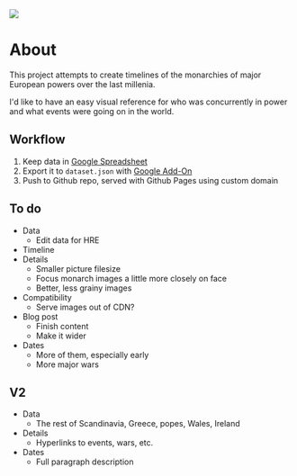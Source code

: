 <img src="https://thebackend.dev/monarchs/media/5.png" />

# About

This project attempts to create timelines of the monarchies of major European powers over the last millenia.

I'd like to have an easy visual reference for who was concurrently in power and what events were going on in the world.

## Workflow

1. Keep data in [Google Spreadsheet](https://docs.google.com/spreadsheets/d/1gn-62AWtt5o4PnbMgzs6VUlbykweki1MGnm5nee7zTM/edit?usp=sharing)
2. Export it to `dataset.json` with [Google Add-On](https://chrome.google.com/webstore/detail/export-sheet-data/bfdcopkbamihhchdnjghdknibmcnfplk?hl=en)
3. Push to Github repo, served with Github Pages using custom domain

## To do

- Data
  - Edit data for HRE
- Timeline
- Details
  - Smaller picture filesize
  - Focus monarch images a little more closely on face
  - Better, less grainy images
- Compatibility
  - Serve images out of CDN?
- Blog post
  - Finish content
  - Make it wider
- Dates
  - More of them, especially early
  - More major wars

## V2

- Data
  - The rest of Scandinavia, Greece, popes, Wales, Ireland
- Details
  - Hyperlinks to events, wars, etc.
- Dates
  - Full paragraph description
